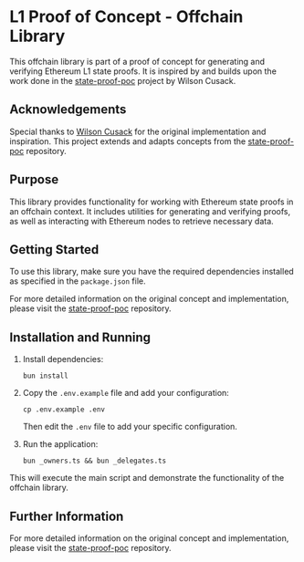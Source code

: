 # L1 Proof of Concept - Offchain Library

This offchain library is part of a proof of concept for generating and verifying Ethereum L1 state proofs. It is inspired by and builds upon the work done in the [state-proof-poc](https://github.com/wilsoncusack/state-proof-poc) project by Wilson Cusack.

## Acknowledgements

Special thanks to [Wilson Cusack](https://github.com/wilsoncusack) for the original implementation and inspiration. This project extends and adapts concepts from the [state-proof-poc](https://github.com/wilsoncusack/state-proof-poc) repository.

## Purpose

This library provides functionality for working with Ethereum state proofs in an offchain context. It includes utilities for generating and verifying proofs, as well as interacting with Ethereum nodes to retrieve necessary data.

## Getting Started

To use this library, make sure you have the required dependencies installed as specified in the `package.json` file.

For more detailed information on the original concept and implementation, please visit the [state-proof-poc](https://github.com/wilsoncusack/state-proof-poc) repository.

## Installation and Running

1. Install dependencies:
   ```
   bun install
   ```

2. Copy the `.env.example` file and add your configuration:
   ```
   cp .env.example .env
   ```
   Then edit the `.env` file to add your specific configuration.

3. Run the application:
   ```
   bun _owners.ts && bun _delegates.ts
   ```

This will execute the main script and demonstrate the functionality of the offchain library.

## Further Information

For more detailed information on the original concept and implementation, please visit the [state-proof-poc](https://github.com/wilsoncusack/state-proof-poc) repository.


